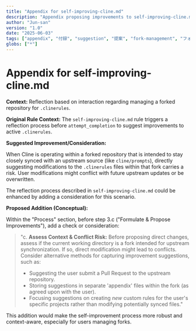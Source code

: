 ```yaml
---
title: "Appendix for self-improving-cline.md"
description: "Appendix proposing improvements to self-improving-cline.md regarding fork management context awareness."
author: "Jun-san"
version: "1.0"
date: "2025-06-03"
tags: ["appendix", "付録", "suggestion", "提案", "fork-management", "フォーク管理", "self-improvement", "自己改善", "meta", "メタ", "clinerules", "クラインルール"]
globs: ["*"]
---
```

# Appendix for self-improving-cline.md

**Context:** Reflection based on interaction regarding managing a forked repository for `.clinerules`.

**Original Rule Context:** The `self-improving-cline.md` rule triggers a reflection process before `attempt_completion` to suggest improvements to active `.clinerules`.

**Suggested Improvement/Consideration:**

When Cline is operating within a forked repository that is intended to stay closely synced with an upstream source (like `cline/prompts`), directly suggesting modifications to the `.clinerules` files within that fork carries a risk. User modifications might conflict with future upstream updates or be overwritten.

The reflection process described in `self-improving-cline.md` could be enhanced by adding a consideration for this scenario.

**Proposed Addition (Conceptual):**

Within the "Process" section, before step 3.c ("Formulate & Propose Improvements"), add a check or consideration:

> "c. **Assess Context & Conflict Risk:** Before proposing direct changes, assess if the current working directory is a fork intended for upstream synchronization. If so, direct modification might lead to conflicts. Consider alternative methods for capturing improvement suggestions, such as:
>    *   Suggesting the user submit a Pull Request to the upstream repository.
>    *   Storing suggestions in separate 'appendix' files within the fork (as agreed upon with the user).
>    *   Focusing suggestions on creating *new* custom rules for the user's specific projects rather than modifying potentially synced files."

This addition would make the self-improvement process more robust and context-aware, especially for users managing forks.
